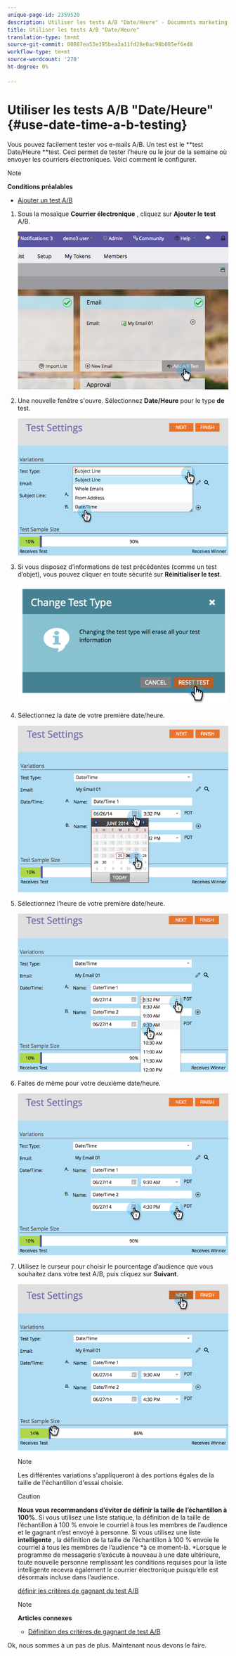 ```yaml
---
unique-page-id: 2359520
description: Utiliser les tests A/B "Date/Heure" - Documents marketing - Documentation du produit
title: Utiliser les tests A/B "Date/Heure"
translation-type: tm+mt
source-git-commit: 00887ea53e395bea3a11fd28e0ac98b085ef6ed8
workflow-type: tm+mt
source-wordcount: '270'
ht-degree: 0%

---
```



# Utiliser les tests A/B &quot;Date/Heure&quot; {#use-date-time-a-b-testing}

Vous pouvez facilement tester vos e-mails A/B. Un test est le **test Date/Heure **test. Ceci permet de tester l’heure ou le jour de la semaine où envoyer les courriers électroniques. Voici comment le configurer.

>[!NOTE]
>
>**Conditions préalables**
>
>* [Ajouter un test A/B](add-an-a-b-test.md)

>



1. Sous la mosaïque **Courrier électronique** , cliquez sur **Ajouter le test** A/B.

   ![](assets/image2014-9-12-15-3a41-3a3.png)

1. Une nouvelle fenêtre s&#39;ouvre. Sélectionnez **Date/Heure** pour le type **de** test.

   ![](assets/image2014-9-12-15-3a41-3a12.png)

1. Si vous disposez d’informations de test précédentes (comme un test d’objet), vous pouvez cliquer en toute sécurité sur **Réinitialiser le test**.

   ![](assets/image2014-9-12-15-3a41-3a19.png)

1. Sélectionnez la date de votre première date/heure.

   ![](assets/image2014-9-12-15-3a41-3a26.png)

1. Sélectionnez l’heure de votre première date/heure.

   ![](assets/image2014-9-12-15-3a41-3a33.png)

1. Faites de même pour votre deuxième date/heure.

   ![](assets/image2014-9-12-15-3a41-3a40.png)

1. Utilisez le curseur pour choisir le pourcentage d’audience que vous souhaitez dans votre test A/B, puis cliquez sur **Suivant**.

   ![](assets/image2014-9-12-15-3a41-3a53.png)

   >[!NOTE]
   >
   >Les différentes variations s&#39;appliqueront à des portions égales de la taille de l&#39;échantillon d&#39;essai choisie.

   >[!CAUTION]
   >
   >**Nous vous recommandons d’éviter de définir la taille de l’échantillon à 100%**. Si vous utilisez une liste statique, la définition de la taille de l’échantillon à 100 % envoie le courriel à tous les membres de l’audience et le gagnant n’est envoyé à personne. Si vous utilisez une liste **intelligente** , la définition de la taille de l’échantillon à 100 % envoie le courriel à tous les membres de l’audience *à ce moment-là. *Lorsque le programme de messagerie s’exécute à nouveau à une date ultérieure, toute nouvelle personne remplissant les conditions requises pour la liste intelligente recevra également le courrier électronique puisqu’elle est désormais incluse dans l’audience.

   [définir les critères de gagnant du test A/B](define-the-a-b-test-winner-criteria.md)

   >[!NOTE]
   >
   >**Articles connexes**
   >
   >    
   >    
   >    * [Définition des critères de gagnant de test A/B](define-the-a-b-test-winner-criteria.md)


Ok, nous sommes à un pas de plus. Maintenant nous devons le faire.